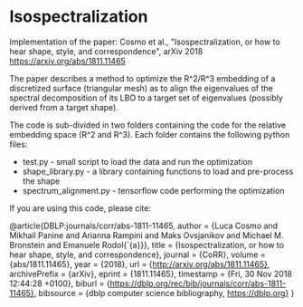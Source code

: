 
# Isospectralization
Implementation of the paper: Cosmo et al., "Isospectralization, or how to hear shape, style, and correspondence", arXiv 2018 https://arxiv.org/abs/1811.11465

The paper describes a method to optimize the R^2/R^3 embedding of a discretized surface (triangular mesh) as to align the eigenvalues of the spectral decomposition of its LBO to a target set of eigenvalues (possibly derived from a target shape).

The code is sub-divided in two folders containing the code for the relative embedding space (R^2 and R^3).
Each folder contains the following python files:
- test.py - small script to load the data and run the optimization
- shape_library.py - a library containing functions to load and pre-process the shape
- spectrum_alignment.py -  tensorflow code performing the optimization

If you are using this code, please cite:

@article{DBLP:journals/corr/abs-1811-11465,
  author    = {Luca Cosmo and
               Mikhail Panine and
               Arianna Rampini and
               Maks Ovsjanikov and
               Michael M. Bronstein and
               Emanuele Rodol{\`{a}}},
  title     = {Isospectralization, or how to hear shape, style, and correspondence},
  journal   = {CoRR},
  volume    = {abs/1811.11465},
  year      = {2018},
  url       = {http://arxiv.org/abs/1811.11465},
  archivePrefix = {arXiv},
  eprint    = {1811.11465},
  timestamp = {Fri, 30 Nov 2018 12:44:28 +0100},
  biburl    = {https://dblp.org/rec/bib/journals/corr/abs-1811-11465},
  bibsource = {dblp computer science bibliography, https://dblp.org}
}
